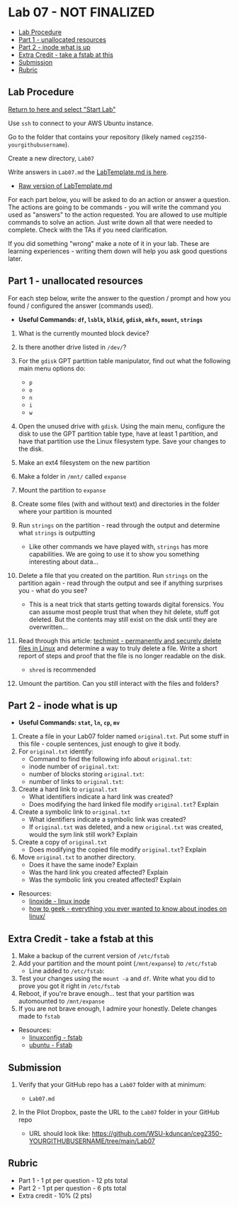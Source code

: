 # Lab 07 - NOT FINALIZED

- [Lab Procedure](#Lab-Procedure)
- [Part 1 - unallocated resources](#Part-1---unallocated-resources)
- [Part 2 - inode what is up](#Part-2---inode-what-is-up)
- [Extra Credit - take a fstab at this](#Extra-Credit---take-a-fstab-at-this)
- [Submission](#Submission)
- [Rubric](#Rubric)

## Lab Procedure

[Return to here and select "Start Lab"](https://awsacademy.instructure.com/courses/13249/modules/items/1136419)

Use `ssh` to connect to your AWS Ubuntu instance.

Go to the folder that contains your repository (likely named `ceg2350-yourgithubusername`).

Create a new directory, `Lab07`

Write answers in `Lab07.md` the [LabTemplate.md is here](LabTemplate.md).

- [Raw version of LabTemplate.md](https://raw.githubusercontent.com/pattonsgirl/Spring2022-CEG2350/main/Labs/Lab07/LabTemplate.md)

For each part below, you will be asked to do an action or answer a question. The actions are going to be commands - you will write the command you used as "answers" to the action requested. You are allowed to use multiple commands to solve an action. Just write down all that were needed to complete. Check with the TAs if you need clarification.

If you did something "wrong" make a note of it in your lab. These are learning experiences - writing them down will help you ask good questions later.

## Part 1 - unallocated resources

For each step below, write the answer to the question / prompt and how you found / configured the answer (commands used).

- **Useful Commands: `df`, `lsblk`, `blkid`, `gdisk`, `mkfs`, `mount`, `strings`**

1. What is the currently mounted block device?
2. Is there another drive listed in `/dev/`?
3. For the `gdisk` GPT partition table manipulator, find out what the following main menu options do:
   - `p`
   - `o`
   - `n`
   - `i`
   - `w`
4. Open the unused drive with `gdisk`. Using the main menu, configure the disk to use the GPT partition table type, have at least 1 partition, and have that partition use the Linux filesystem type. Save your changes to the disk.
5. Make an ext4 filesystem on the new partition
6. Make a folder in `/mnt/` called `expanse`
7. Mount the partition to `expanse`
8. Create some files (with and without text) and directories in the folder where your partition is mounted
9. Run `strings` on the partition - read through the output and determine what `strings` is outputting

   - Like other commands we have played with, `strings` has more capabilities. We are going to use it to show you something interesting about data...

10. Delete a file that you created on the partition. Run `strings` on the partition again - read through the output and see if anything surprises you - what do you see?

    - This is a neat trick that starts getting towards digital forensics. You can assume most people trust that when they hit delete, stuff got deleted. But the contents may still exist on the disk until they are overwritten...

11. Read through this article: [techmint - permanently and securely delete files in Linux](https://www.tecmint.com/permanently-and-securely-delete-files-directories-linux/) and determine a way to truly delete a file. Write a short report of steps and proof that the file is no longer readable on the disk.

    - `shred` is recommended

12. Umount the partition. Can you still interact with the files and folders?

## Part 2 - inode what is up

- **Useful Commands: `stat`, `ln`, `cp`, `mv`**

1. Create a file in your Lab07 folder named `original.txt`. Put some stuff in this file - couple sentences, just enough to give it body.
2. For `original.txt` identify:
   - Command to find the following info about `original.txt`:
   - inode number of `original.txt`:
   - number of blocks storing `original.txt`:
   - number of links to `original.txt`:
3. Create a hard link to `original.txt`
   - What identifiers indicate a hard link was created?
   - Does modifying the hard linked file modify `original.txt`? Explain
4. Create a symbolic link to `original.txt`
   - What identifiers indicate a symbolic link was created?
   - If `original.txt` was deleted, and a new `original.txt` was created, would the sym link still work? Explain
5. Create a copy of `original.txt`
   - Does modifying the copied file modify `original.txt`? Explain
6. Move `original.txt` to another directory.
   - Does it have the same inode? Explain
   - Was the hard link you created affected? Explain
   - Was the symbolic link you created affected? Explain

- Resources:
  - [linoxide - linux inode](https://linoxide.com/linux-inode/)
  - [how to geek - everything you ever wanted to know about inodes on linux/](https://www.howtogeek.com/465350/everything-you-ever-wanted-to-know-about-inodes-on-linux/)

## Extra Credit - take a fstab at this

1. Make a backup of the current version of `/etc/fstab`
2. Add your partition and the mount point (`/mnt/expanse`) to `/etc/fstab`
   - Line added to `/etc/fstab`:
3. Test your changes using the `mount -a` and `df`. Write what you did to prove you got it right in `/etc/fstab`
4. Reboot, if you're brave enough... test that your partition was automounted to `/mnt/expanse`
5. If you are not brave enough, I admire your honestly. Delete changes made to `fstab`

- Resources:
  - [linuxconfig - fstab](https://linuxconfig.org/how-fstab-works-introduction-to-the-etc-fstab-file-on-linux)
  - [ubuntu - Fstab](https://help.ubuntu.com/community/Fstab)

## Submission

1. Verify that your GitHub repo has a `Lab07` folder with at minimum:

   - `Lab07.md`

2. In the Pilot Dropbox, paste the URL to the `Lab07` folder in your GitHub repo
   - URL should look like: https://github.com/WSU-kduncan/ceg2350-YOURGITHUBUSERNAME/tree/main/Lab07

## Rubric

- Part 1 - 1 pt per question - 12 pts total
- Part 2 - 1 pt per question - 6 pts total
- Extra credit - 10% (2 pts)
